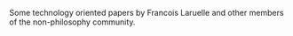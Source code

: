 Some technology oriented papers by Francois Laruelle and other members of the non-philosophy community.